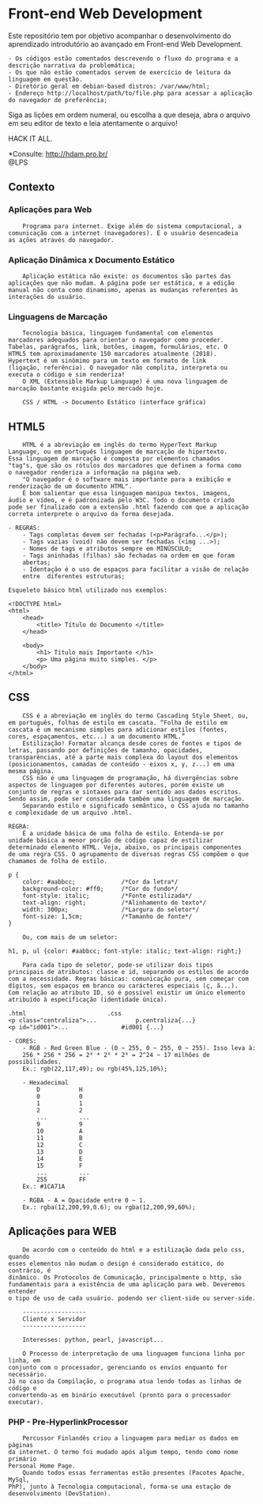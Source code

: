 # Front-end Web Development

Este repositório tem por objetivo acompanhar o desenvolvimento do aprendizado
introdutório ao avançado em Front-end Web Development.

	- Os códigos estão comentados descrevendo o fluxo do programa e a descrição narrativa da problemática;
	- Os que não estão comentados servem de exercício de leitura da linguagem em questão.
	- Diretório geral em debian-based distros: /var/www/html;
	- Endereço http://localhost/path/to/file.php para acessar a aplicação do navegador de preferência;

Siga as lições em ordem numeral, ou escolha a que deseja, abra o arquivo em seu editor de texto e leia atentamente o arquivo!

HACK IT ALL.

*Consulte: http://hdam.pro.br/  
@LPS
	
## Contexto

### Aplicações para Web

		Programa para internet. Exige além do sistema computacional, a
	comunicação com a internet (navegadores). É o usuário desencadeia
	as ações através do navegador.


### Aplicação Dinâmica x Documento Estático

		Aplicação estática não existe: os documentos são partes das
	aplicações que não mudam. A página pode ser estática, e a edição
	manual não conta como dinamismo, apenas as mudanças referentes às
	interações do usuário.


### Linguagens de Marcação

		Tecnologia básica, linguagem fundamental com elementos 
	marcadores adequados para orientar o navegador como proceder.
	Tabelas, parágrafos, link, botões, imagem, formulários, etc. O
	HTML5 tem aproximadamente 150 marcadores atualmente (2018).
	Hypertext é um sinômimo para um texto em formato de link
	(ligação, referência). O navegador não complita, interpreta ou
	executa o código e sim renderiza!
		O XML (Extensible Markup Language) é uma nova linguagem de
	marcação bastante exigida pelo mercado hoje.

		CSS / HTML -> Documento Estático (interface gráfica) 


## HTML5

		HTML é a abreviação em inglês do termo HyperText Markup
	Language, ou em português linguagem de marcação de hipertexto.
	Essa linguagem de marcação é composta por elementos chamados
	"tag"s, que são os rótulos dos marcadores que definem a forma como
	o navegador renderiza a informação na página web.
		"O navegador é o software mais importante para a exibição e 
	renderização de um documento HTML".
		É bom salientar que essa linguagem manipua textos, imagens,
	áudio e vídeo, e é padronizada pelo W3C. Todo o documento criado
	pode ser finalizado com a extensão .html fazendo com que a aplicação
	correta interprete o arquivo da forma desejada.
	
	- REGRAS:
		- Tags completas devem ser fechadas (<p>Parágrafo...</p>);
		- Tags vazias (void) não devem ser fechadas (<img ...>);
		- Nomes de tags e atributos sempre em MINÚSCULO;
		- Tags aninhadas (filhas) são fechadas na ordem em que foram
		abertas;
		- Identação é o uso de espaços para facilitar a visão de relação
		entre  diferentes estruturas;
		
	Esqueleto básico html utilizado nos exemplos:

	<!DOCTYPE html> 
	<html> 
		<head> 
			<title>	Título do Documento </title> 
		</head> 
		
		<body> 
			<h1> Título mais Importante </h1>
			<p> Uma página muito simples. </p> 
		</body> 
	</html> 


## CSS

		CSS é a abreviação em inglês do termo Cascading	Style Sheet, ou,
	em português, folhas de estilo em cascata. “Folha de estilo em
	cascata é um mecanismo simples para adicionar estilos (fontes,
	cores, espaçamentos, etc...) a um documento HTML.”
		Estilização! Formatar alcança desde cores de fontes e tipos de
	letras, passando por definições de tamanho, opacidades,
	transparências, até a parte mais complexa do layout dos elementos
	(posicionamentos, camadas de conteúdo - eixos x, y, z...) em uma
	mesma página.
		CSS não é uma linguagem de programação, há divergências sobre
	aspectos de linguagem por diferentes autores, porém existe um
	conjunto de regras e sintaxes para dar sentido aos dados escritos.
	Sendo assim, pode ser considerada também uma linguagem de marcação.
		Separando estilo e significado semântico, o CSS ajuda no tamanho
	e complexidade de um arquivo .html.
	
	REGRA:
		É a unidade básica de uma folha de estilo. Entenda-se por 
	unidade básica a menor porção de código capaz de estilizar
	determinado elemento HTML. Veja, abaixo, os principais componentes
	de uma regra CSS. O agrupamento de diversas regras CSS compõem o que
	chamamos de folha de estilo.

	p {
		color: #aabbcc;				/*Cor da letra*/
		background-color: #ff0;		/*Cor do fundo*/
		font-style: italic;			/*Fonte estilizada*/
		text-align: right;			/*Alinhamento de texto*/
		width: 300px;				/*Largura do seletor*/
		font-size: 1,5cm;			/*Tamanho de fonte*/
	}
	
		Ou, com mais de um seletor:
	
	h1, p, ul {color: #aabbcc; font-style: italic; text-align: right;}
	
		Para cada tipo de seletor, pode-se utilizar dois tipos 
	principais de atributos: classe e id, separando os estilos de acordo
	com a necessidade. Regras básicas: comunicação pura, sem começar com
	dígitos, sem espaços em branco ou carácteres especiais (ç, ã...).
	Com relação ao atributo ID, só é possível existir um único elemento
	atribuído à especificação (identidade única).
	
	.html						.css
	<p class="centraliza">...			p.centraliza{...}
	<p id="id001">...				#id001 {...}
	
	- CORES:	
		- RGB - Red Green Blue - (0 ~ 255, 0 ~ 255, 0 ~ 255). Isso leva à:
		256 * 256 * 256 = 2⁸ * 2⁸ * 2⁸ = 2^24 ~ 17 milhões de possibilidades.
		Ex.: rgb(22,117,49); ou rgb(45%,125,10%);
		
		- Hexadecimal
			D			H
			0			0
			1			1
			2			2
			...			...
			9			9
			10			A
			11			B
			12			C
			13			D
			14			E
			15			F
			...			...
			255			FF
		Ex.: #1CA71A
		
		- RGBA - A = Opacidade entre 0 ~ 1.
		Ex.: rgba(12,200,99,0.6); ou rgba(12,200,99,60%);


## Aplicações para WEB

		De acordo com o conteúdo do html e a estilização dada pelo css, quando
	esses elementos não mudam o design é considerado estático, do contrário, é 
	dinâmico. Os Protocolos de Comunicação, principalmente o http, são 
	fundamentais para a existência de uma aplicação para web. Deveremos entender
	o tipo de uso de cada usuário. podendo ser client-side ou server-side.

		------------------
		Cliente x Servidor
		------------------

		Interesses: python, pearl, javascript...

		O Processo de interpretação de uma linguagem funciona linha por linha, em
	conjunto com o processador, gerenciando os envíos enquanto for necessário.
	Já no caso da Compilação, o programa atua lendo todas as linhas de código e
	convertendo-as em binário executável (pronto para o processador executar).


### PHP - Pre-HyperlinkProcessor

		Percussor Finlandês criou a linguagem para mediar os dados em páginas
	da internet. O termo foi mudado após algum tempo, tendo como nome primário
	Personal Home Page.
		Quando todos essas ferramentas estão presentes (Pacotes Apache, MySql,
	PhP), junto à Tecnologia computacional, forma-se uma estação de
	desenvolvimento (DevStation).
